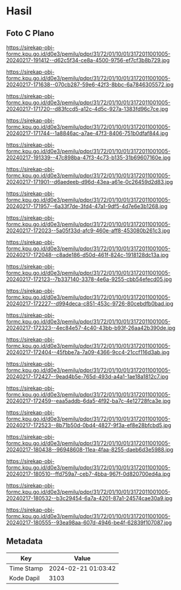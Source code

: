 # Hasil

## Foto C Plano

https://sirekap-obj-formc.kpu.go.id/d0e3/pemilu/pdpr/31/72/01/10/01/3172011001005-20240217-191412--d62c5f34-ce8a-4500-9756-ef7cf3b8b729.jpg

https://sirekap-obj-formc.kpu.go.id/d0e3/pemilu/pdpr/31/72/01/10/01/3172011001005-20240217-171638--070cb287-59e6-42f3-8bbc-6a7846305572.jpg

https://sirekap-obj-formc.kpu.go.id/d0e3/pemilu/pdpr/31/72/01/10/01/3172011001005-20240217-171720--d83fccd5-a12c-4d5c-927a-1383fd96c7ce.jpg

https://sirekap-obj-formc.kpu.go.id/d0e3/pemilu/pdpr/31/72/01/10/01/3172011001005-20240217-171744--1a8846ac-a7ae-47f3-8406-751b0dfaf844.jpg

https://sirekap-obj-formc.kpu.go.id/d0e3/pemilu/pdpr/31/72/01/10/01/3172011001005-20240217-191339--47c898ba-47f3-4c73-b135-31b69607160e.jpg

https://sirekap-obj-formc.kpu.go.id/d0e3/pemilu/pdpr/31/72/01/10/01/3172011001005-20240217-171901--d6aedeeb-d96d-43ea-a61e-0c26459d2d83.jpg

https://sirekap-obj-formc.kpu.go.id/d0e3/pemilu/pdpr/31/72/01/10/01/3172011001005-20240217-171957--6a33f7de-3fd4-47a1-9df5-4d7e6e3b1268.jpg

https://sirekap-obj-formc.kpu.go.id/d0e3/pemilu/pdpr/31/72/01/10/01/3172011001005-20240217-172023--5a05f33d-afc9-460e-aff8-453080b261c3.jpg

https://sirekap-obj-formc.kpu.go.id/d0e3/pemilu/pdpr/31/72/01/10/01/3172011001005-20240217-172048--c8ade186-d50d-461f-824c-1918128dc13a.jpg

https://sirekap-obj-formc.kpu.go.id/d0e3/pemilu/pdpr/31/72/01/10/01/3172011001005-20240217-172123--7b337140-3378-4e6a-9255-cbb54efecd05.jpg

https://sirekap-obj-formc.kpu.go.id/d0e3/pemilu/pdpr/31/72/01/10/01/3172011001005-20240217-172227--d994deca-c851-453c-9726-80cebdfb0bad.jpg

https://sirekap-obj-formc.kpu.go.id/d0e3/pemilu/pdpr/31/72/01/10/01/3172011001005-20240217-172323--4ec84e57-4c40-43bb-b93f-26aa42b390de.jpg

https://sirekap-obj-formc.kpu.go.id/d0e3/pemilu/pdpr/31/72/01/10/01/3172011001005-20240217-172404--45fbbe7a-7a09-4366-9cc4-21ccf116d3ab.jpg

https://sirekap-obj-formc.kpu.go.id/d0e3/pemilu/pdpr/31/72/01/10/01/3172011001005-20240217-172427--9ead4b5e-765d-493d-a4a1-1ae18a1812c7.jpg

https://sirekap-obj-formc.kpu.go.id/d0e3/pemilu/pdpr/31/72/01/10/01/3172011001005-20240217-172459--eaa5addb-6da5-4f92-ba7c-4e12728fca3e.jpg

https://sirekap-obj-formc.kpu.go.id/d0e3/pemilu/pdpr/31/72/01/10/01/3172011001005-20240217-172523--8b71b50d-0bd4-4827-9f3a-ef8e28bfcbd5.jpg

https://sirekap-obj-formc.kpu.go.id/d0e3/pemilu/pdpr/31/72/01/10/01/3172011001005-20240217-180438--96948608-11ea-4faa-8255-daeb6d3e5988.jpg

https://sirekap-obj-formc.kpu.go.id/d0e3/pemilu/pdpr/31/72/01/10/01/3172011001005-20240217-180510--ffd759a7-ceb7-4bba-967f-0d820700ed4a.jpg

https://sirekap-obj-formc.kpu.go.id/d0e3/pemilu/pdpr/31/72/01/10/01/3172011001005-20240217-180532--b3c29454-6a7a-4201-87a1-24574cae30a9.jpg

https://sirekap-obj-formc.kpu.go.id/d0e3/pemilu/pdpr/31/72/01/10/01/3172011001005-20240217-180555--93ea98aa-607d-4946-be4f-62839f107087.jpg


## Metadata

| Key        | Value               |
| ---------- | ------------------- |
| Time Stamp | 2024-02-21 01:03:42 |
| Kode Dapil | 3103                |



